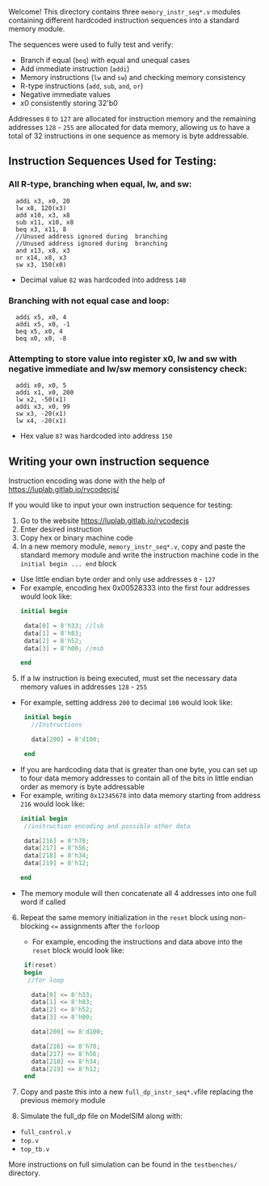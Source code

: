 Welcome!
This directory contains three ```memory_instr_seq*.v``` modules containing different hardcoded instruction sequences into a standard memory module. 

The sequences were used to fully test and verify:
 - Branch if equal (`beq`) with equal and unequal cases
 - Add immediate instruction (`addi`)
 - Memory instructions (`lw` and `sw`) and checking memory consistency
 - R-type instructions (`add`, `sub`, `and`, `or`)
 - Negative immediate values
 - x0 consistently storing 32'b0

Addresses `0` to `127` are allocated for instruction memory and the remaining addresses `128` - `255` are allocated for data memory, allowing us to have a total of 32 instructions in one sequence as memory is byte addressable.

## Instruction Sequences Used for Testing:
 ### All R-type, branching when equal, lw, and sw:
``` assembly
  addi x3, x0, 20
  lw x8, 120(x3)
  add x10, x3, x8
  sub x11, x10, x8
  beq x3, x11, 8
  //Unused address ignored during  branching
  //Unused address ignored during  branching
  and x13, x8, x3
  or x14, x8, x3
  sw x3, 150(x0)
 ```
  - Decimal value `82` was hardcoded into address `140`
  
### Branching with not equal case and loop:
``` assembly
  addi x5, x0, 4
  addi x5, x0, -1
  beq x5, x0, 4
  beq x0, x0, -8
```
### Attempting to store value into register x0, lw and sw with negative immediate and lw/sw memory consistency check:
``` assembly
  addi x0, x0, 5
  addi x1, x0, 200
  lw x2, -50(x1)
  addi x3, x0, 99
  sw x3, -20(x1)
  lw x4, -20(x1)
```
  - Hex value `87` was hardcoded into address `150`

## Writing your own instruction sequence

Instruction encoding was done with the help of https://luplab.gitlab.io/rvcodecjs/

If you would like to input your own instruction sequence for testing:
1. Go to the website https://luplab.gitlab.io/rvcodecjs
2. Enter desired instruction
3. Copy hex or binary machine code
4. In a new memory module, ```memory_instr_seq*.v```, copy and paste the standard memory module and write the instruction machine code in the ```initial begin ... end``` block
 - Use little endian byte order and only use addresses `0` - `127`
 - For example, encoding hex 0x00528333 into the first four addresses would look like:
     ``` verilog
     initial begin
     
      data[0] = 8'h33; //lsb
      data[1] = 8'h83;
      data[2] = 8'h52;
      data[3] = 8'h00; //msb
     
     end
     ```
5. If a lw instruction is being executed, must set the necessary data memory values in addresses `128` - `255`
 - For example, setting address `200` to decimal `100` would look like:
    ``` verilog
     initial begin
       //Instructions
    
       data[200] = 8'd100;
   
     end
 - If you are hardcoding data that is greater than one byte, you can set up to four data memory addresses to contain all of the bits in little endian order as memory is byte addressable
  - For example, writing `0x12345678` into data memory starting from address `216` would look like:
      ``` verilog
      initial begin
       //instruction encoding and possible other data

       data[216] = 8'h78;
       data[217] = 8'h56;
       data[218] = 8'h34;
       data[219] = 8'h12;
      
      end
     ```
   - The memory module will then concatenate all 4 addresses into one full word if called

6. Repeat the same memory initialization in the ```reset``` block using non-blocking ``` <= ``` assignments after the ```for```loop
   - For example, encoding the instructions and data above into the ``` reset``` block would look like:
   ``` verilog
    if(reset)
    begin
     //for loop

      data[0] <= 8'h33; 
      data[1] <= 8'h83;
      data[2] <= 8'h52;
      data[3] <= 8'h00;
   
      data[200] <= 8'd100;

      data[216] <= 8'h78;
      data[217] <= 8'h56;
      data[218] <= 8'h34;
      data[219] <= 8'h12;
    end
   
   ```
     
7. Copy and paste this into a new ```full_dp_instr_seq*.v```file replacing the previous memory module
8. Simulate the full_dp file on ModelSIM along with:
 - ```full_control.v```
 - ```top.v```
 - ```top_tb.v```


More instructions on full simulation can be found in the ```testbenches/``` directory. 

